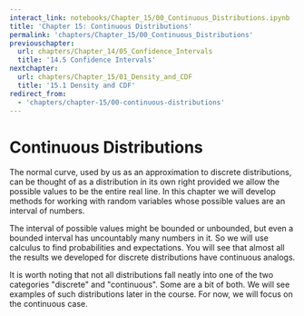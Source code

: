 ```yaml
---
interact_link: notebooks/Chapter_15/00_Continuous_Distributions.ipynb
title: 'Chapter 15: Continuous Distributions'
permalink: 'chapters/Chapter_15/00_Continuous_Distributions'
previouschapter:
  url: chapters/Chapter_14/05_Confidence_Intervals
  title: '14.5 Confidence Intervals'
nextchapter:
  url: chapters/Chapter_15/01_Density_and_CDF
  title: '15.1 Density and CDF'
redirect_from:
  - 'chapters/chapter-15/00-continuous-distributions'
---
```


# Continuous Distributions

The normal curve, used by us as an approximation to discrete distributions, can be thought of as a distribution in its own right provided we allow the possible values to be the entire real line. In this chapter we will develop methods for working with random variables whose possible values are an interval of numbers. 

The interval of possible values might be bounded or unbounded, but even a bounded interval has uncountably many numbers in it. So we will use calculus to find probabilities and expectations. You will see that almost all the results we developed for discrete distributions have continuous analogs. 

It is worth noting that not all distributions fall neatly into one of the two categories "discrete" and "continuous". Some are a bit of both. We will see examples of such distributions later in the course. For now, we will focus on the continuous case.
